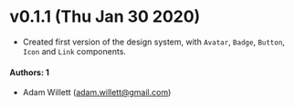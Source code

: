 # v0.1.1 (Thu Jan 30 2020)

- Created first version of the design system, with `Avatar`, `Badge`, `Button`, `Icon` and `Link` components.

#### Authors: 1

- Adam Willett (adam.willett@gmail.com)
